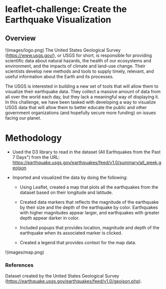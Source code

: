 # leaflet-challenge: Create the Earthquake Visualization

## Overview
!(images/logo.png)
The United States Geological Survey (https://www.usgs.gov/), or USGS for short, is responsible for providing scientific data about natural hazards, the health of our ecosystems and environment, and the impacts of climate and land-use change. Their scientists develop new methods and tools to supply timely, relevant, and useful information about the Earth and its processes.

The USGS is interested in building a new set of tools that will allow them to visualize their earthquake data. They collect a massive amount of data from all over the world each day, but they lack a meaningful way of displaying it. In this challenge, we have been tasked with developing a way to visualize USGS data that will allow them to better educate the public and other government organizations (and hopefully secure more funding) on issues facing our planet.

# Methodology

* Used the D3 library to read in the dataset (All Earthquakes from the Past 7 Days") from the URL: https://earthquake.usgs.gov/earthquakes/feed/v1.0/summary/all_week.geojson

* Imported and visualized the data by doing the following:

    * Using Leaflet, created a map that plots all the earthquakes from the dataset based on their longitude and latitude.

    * Created data markers that reflects the magnitude of the earthquake by their size and the depth of the earthquake by color. Earthquakes with higher magnitudes appear larger, and earthquakes with greater depth appear darker in color.

    * Included popups that provides location, magnitude and depth of the earthquake when its associated marker is clicked.

    * Created a legend that provides context for the map data.

!(images/map.png)


### References
Dataset created by the United States Geological Survey (https://earthquake.usgs.gov/earthquakes/feed/v1.0/geojson.php).    